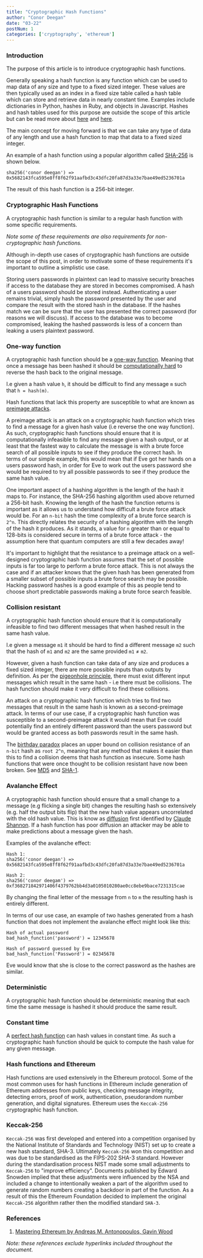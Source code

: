 ```yaml
---
title: "Cryptographic Hash Functions"
author: "Conor Deegan"
date: "03-22"
postNum: 1
categories: ['cryptography', 'ethereum']
---
```


### Introduction

The purpose of this article is to introduce cryptographic hash functions.

Generally speaking a hash function is any function which can be used to map data of any size and type to a fixed sized integer. These values are then typically used as an index in a fixed size table called a hash table which can store and retrieve data in nearly constant time. Examples include dictionaries in Python, hashes in Ruby, and objects in Javascript. Hashes and hash tables used for this purpose are outside the scope of this article but can be read more about [here](https://en.wikipedia.org/wiki/Hash_function) and [here](https://en.wikipedia.org/wiki/Hash_table). 

The main concept for moving forward is that we can take any type of data of any length and use a hash function to map that data to a fixed sized integer.

An example of a hash function using a popular algorithm called [SHA-256](https://en.wikipedia.org/wiki/SHA-2) is shown below.

```
sha256('conor deegan') => 0x5682143fca595e8ff8f62f91aafbd3c43dfc20fa87d3a33e7bae49ed5236701a
```

The result of this hash function is a 256-bit integer.

### Cryptographic Hash Functions

A cryptographic hash function is similar to a regular hash function with some specific requirements.

*Note some of these requirements are also requirements for non-cryptographic hash functions.*

Although in-depth use cases of cryptographic hash functions are outside the scope of this post, in order to motivate some of these requirements it's important to outline a simplistic use case. 

Storing users passwords in plaintext can lead to massive security breaches if access to the database they are stored in becomes compromised. A hash of a users password should be stored instead. Authenticating a user remains trivial, simply hash the password presented by the user and compare the result with the stored hash in the database. If the hashes match we can be sure that the user has presented the correct password (for reasons we will discuss). If access to the database was to become compromised, leaking the hashed passwords is less of a concern than leaking a users plaintext password.

### One-way function

A cryptographic hash function should be a [one-way function](https://en.wikipedia.org/wiki/One-way_function). Meaning that once a message has been hashed it should be [computationally hard](https://en.wikipedia.org/wiki/Computational_hardness_assumption) to reverse the hash back to the original message.

I.e given a hash value `h`, it should be difficult to find any message `m` such that `h = hash(m)`.

Hash functions that lack this property are susceptible to what are known as [preimage attacks](https://en.wikipedia.org/wiki/Preimage_attack).

A preimage attack is an attack on a cryptographic hash function which tries to find a message for a given hash value (i.e reverse the one way function). As such, cryptographic hash functions should ensure that it is computationally infeasible to find any message given a hash output, or at least that the fastest way to calculate the message is with a brute force search of all possible inputs to see if they produce the correct hash. In terms of our simple example, this would mean that if Eve got her hands on a users password hash, in order for Eve to work out the users password she would be required to try all possible passwords to see if they produce the same hash value.

One important aspect of a hashing algorithm is the length of the hash it maps to. For instance, the SHA-256 hashing algorithm used above returned a 256-bit hash.   Knowing the length of the hash the function returns is important as it allows us to understand how difficult a brute force attack would be. For an `n-bit` hash the time complexity of a brute force search is `2^n`. This directly relates the security of a hashing algorithm with the length of the hash it produces.  As it stands, a value for `n` greater than or equal to 128-bits is considered secure in terms of a brute force attack - the assumption here that quantum computers are still a few decades away!

It's important to highlight that the resistance to a preimage attack on a well-designed cryptographic hash function assumes that the set of possible inputs is far too large to perform a brute force attack. This is not always the case and if an attacker knows that the given hash has been generated from a smaller subset of possible inputs a brute force search may be possible. Hacking password hashes is a good example of this as people tend to choose short predictable passwords making a brute force search feasible.

### Collision resistant

A cryptographic hash function should ensure that it is computationally infeasible to find two different messages that when hashed result in the same hash value.

I.e given a message `m1` it should be hard to find a different message `m2` such that the hash of `m1` and `m2` are the same provided `m1` ≠ `m2`.

However, given a hash function can take data of any size and produces a fixed sized integer, there are more possible inputs than outputs by definition. As per the [pigeonhole principle](https://en.wikipedia.org/wiki/Pigeonhole_principle), there must exist different input messages which result in the same hash - i.e there must be collisions. The hash function should make it very difficult to find these collisions.

An attack on a cryptographic hash function which tries to find two messages that result in the same hash is known as a second-preimage attack. In terms of our use case, if a cryptographic hash function was susceptible to a second-preimage attack it would mean that Eve could potentially find an entirely different password than the users password but would be granted access as both passwords result in the same hash.

The [birthday paradox](https://en.wikipedia.org/wiki/Birthday_paradox) places an upper bound on collision resistance of an `n-bit` hash as `root 2^n`, meaning that any method that makes it easier than this to find a collision deems that hash function as insecure. Some hash functions that were once thought to be collision resistant have now been broken. See [MD5](https://web.archive.org/web/20090521024709/merlot.usc.edu/csac-f06/papers/Wang05a.pdf) and [SHA-1](https://people.csail.mit.edu/yiqun/SHA1AttackProceedingVersion.pdf).

### Avalanche Effect

A cryptographic hash function should ensure that a small change to a message (e.g flicking a single bit) changes the resulting hash so extensively (e.g. half the output bits flip) that the new hash value appears uncorrelated with the old hash value. This is know as [diffusion](https://en.wikipedia.org/wiki/Confusion_and_diffusion#Diffusion) first identified by [Claude Shannon](https://en.wikipedia.org/wiki/Claude_Elwood_Shannon). If a hash function has poor diffusion an attacker may be able to make predictions about a message given the hash.

Examples of the avalanche effect:

```
Hash 1:
sha256('conor deegan') => 0x5682143fca595e8ff8f62f91aafbd3c43dfc20fa87d3a33e7bae49ed5236701a

Hash 2:
sha256('conor deegam') => 0xf368271842971406f4379762bb4d3a0105010280ae0cc8ebe9bace7231315cae
```

By changing the final letter of the message from `n` to `m` the resulting hash is entirely different.

In terms of our use case, an example of two hashes generated from a hash function that does not implement the avalanche effect might look like this:

```
Hash of actual password
bad_hash_function('password') = 12345678

Hash of password guessed by Eve
bad_hash_function('Password') = 02345678
```

Eve would know that she is close to the correct password as the hashes are similar.

### Deterministic

A cryptographic hash function should be deterministic meaning that each time the same message is hashed it should produce the same result.

### Constant time

A [perfect hash function](https://en.wikipedia.org/wiki/Perfect_hash_function) can hash values in constant time. As such a cryptographic hash function should be quick to compute the hash value for any given message.

### Hash functions and Ethereum

Hash functions are used extensively in the Ethereum protocol. Some of the most common uses for hash functions in Ethereum include generation of Ethereum addresses from public keys, checking message integrity, detecting errors, proof of work, authentication, pseudorandom number generation, and digital signatures. Ethereum uses the `Keccak-256` cryptographic hash function.

### Keccak-256

`Keccak-256` was first developed and entered into a competition organised by the National Institute of Standards and Technology (NIST) set up to create a new hash standard, SHA-3. Ultimately `Keccak-256` won this competition and was due to be standardised as the FIPS-202 SHA-3 standard. However during the standardisation process NIST made some small adjustments to `Keccak-256` to "improve efficiency". Documents published by Edward Snowden implied that these adjustments were influenced by the NSA and included a change to intentionally weaken a part of the algorithm used to generate random numbers creating a backdoor in part of the function. As a result of this the Ethereum Foundation decided to implement the original `Keccak-256` algorithm rather then the modified standard `SHA-3`.

### References

1. [Mastering Ethereum by Andreas M. Antonopoulos, Gavin Wood](https://www.oreilly.com/library/view/mastering-ethereum/9781491971932/)

*Note: these references exclude hyperlinks included throughout the document.*